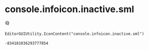 # console.infoicon.inactive.sml
![](/img/console.infoicon.inactive.sml.png)

``` CSharp
EditorGUIUtility.IconContent("console.infoicon.inactive.sml")
```
```
-834181036293777854
```
